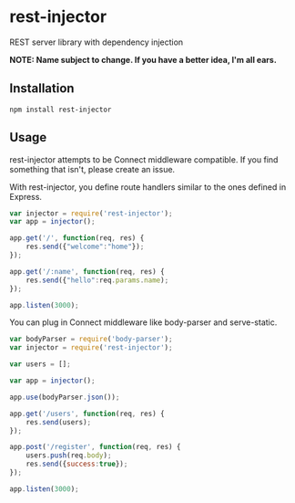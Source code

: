 rest-injector
=============

REST server library with dependency injection

**NOTE: Name subject to change.
If you have a better idea, I'm all ears.**

Installation
---

```
npm install rest-injector
```

Usage
---

rest-injector attempts to be Connect middleware compatible.
If you find something that isn't, please create an issue.

With rest-injector, you define route handlers similar to the ones defined in Express.

```javascript
var injector = require('rest-injector');
var app = injector();

app.get('/', function(req, res) {
    res.send({"welcome":"home"});
});

app.get('/:name', function(req, res) {
    res.send({"hello":req.params.name);
});

app.listen(3000);
```

You can plug in Connect middleware like body-parser and serve-static.

```javascript
var bodyParser = require('body-parser');
var injector = require('rest-injector');

var users = [];

var app = injector();

app.use(bodyParser.json());

app.get('/users', function(req, res) {
    res.send(users);
});

app.post('/register', function(req, res) {
    users.push(req.body);
    res.send({success:true});
});

app.listen(3000);
```
